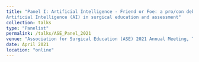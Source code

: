 ```yaml
---
title: "Panel I: Artificial Intelligence - Friend or Foe: a pro/con debate about the value of
Artificial Intelligence (AI) in surgical education and assessment"
collection: talks
type: "Panelist"
permalink: /talks/ASE_Panel_2021
venue: "Association for Surgical Education (ASE) 2021 Annual Meeting, The Association for Surgical Education"
date: April 2021
location: "online"
---
```

